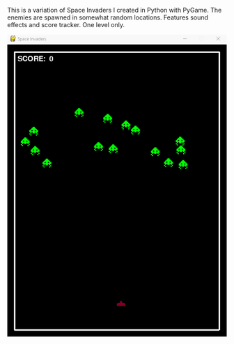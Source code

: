 This is a variation of Space Invaders I created in Python with PyGame.  The enemies are spawned in somewhat random locations.  Features sound effects and score tracker. One level only.

![Animated Space Invaders screenshot](spaceinvaders.gif)